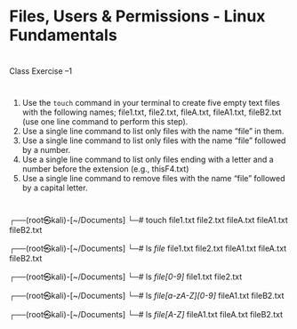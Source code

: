 #
# Files, Users & Permissions - Linux Fundamentals
#

Class Exercise –1

#
1. Use the `touch` command in your terminal to create five empty text files with the following names; file1.txt, file2.txt, fileA.txt, fileA1.txt, fileB2.txt (use one line command to perform this step).
2. Use a single line command to list only files with the name “file” in them.
3. Use a single line command to list only files with the name “file” followed by a number.
4. Use a single line command to list only files ending with a letter and a number before the extension (e.g., thisF4.txt)
5. Use a single line command to remove files with the name “file” followed by a capital letter.

#
┌──(root㉿kali)-[~/Documents]
└─# touch file1.txt file2.txt fileA.txt fileA1.txt fileB2.txt                                 
                                                                                                                    
┌──(root㉿kali)-[~/Documents]
└─# ls *file*  file1.txt  file2.txt  fileA1.txt  fileA.txt  fileB2.txt
                                                                                                                    
┌──(root㉿kali)-[~/Documents]
└─# ls *file[0-9]*  file1.txt  file2.txt
                                                                                                                    
┌──(root㉿kali)-[~/Documents]
└─# ls *file[a-zA-Z][0-9]*  fileA1.txt  fileB2.txt
                                                                                                                    
┌──(root㉿kali)-[~/Documents]
└─# ls *file[A-Z]*  fileA1.txt  fileA.txt  fileB2.txt
